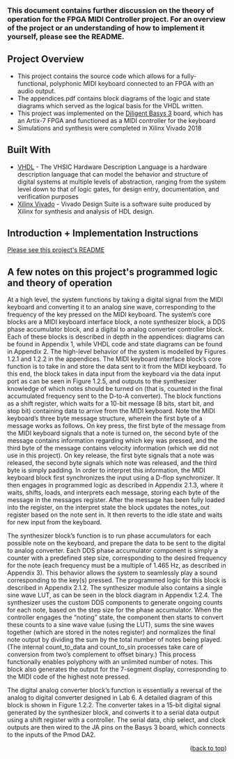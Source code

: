 <!-- ABOUT THE PROJECT -->
### This document contains further discussion on the theory of operation for the FPGA MIDI Controller project. For an overview of the project or an understanding of how to implement it yourself, please see the README. 

## Project Overview 
* This project contains the source code which allows for a fully-functional, polyphonic MIDI keyboard connected to an FPGA with an audio output. 
* The appendices.pdf contains block diagrams of the logic and state diagrams which served as the logical basis for the VHDL written. 
* This project was implemented on the [Diligent Basys 3](https://digilent.com/shop/basys-3-artix-7-fpga-trainer-board-recommended-for-introductory-users/) board, which has an Artix-7 FPGA and functioned as a MIDI controller for the keyboard
* Simulations and synthesis were completed in Xilinx Vivado 2018

## Built With

* [VHDL](https://www.seas.upenn.edu/~ese171/vhdl/vhdl_primer.html) - The VHSIC Hardware Description Language is a hardware description language that can model the behavior and structure of digital systems at multiple levels of abstraction, ranging from the system level down to that of logic gates, for design entry, documentation, and verification purposes
* [Xilinx Vivado](https://www.xilinx.com/support/download.html) - Vivado Design Suite is a software suite produced by Xilinx for synthesis and analysis of HDL design. 


## Introduction + Implementation Instructions 
[Please see this project's README](https://github.com/arnavtolat/Midi-Keyboard-VHDL/blob/22cc481082bb61794425cf64bf8b394caf01a1cf/README.md)

## A few notes on this project's programmed logic and theory of operation

At a high level, the system functions by taking a digital signal from the MIDI keyboard and converting it to an analog sine wave, corresponding to the frequency of the key pressed on the MIDI keyboard. The system’s core blocks are a MIDI keyboard interface block, a note synthesizer block, a DDS phase accumulator block, and a digital to analog converter controller block. Each of these blocks is described in depth in the appendices: diagrams can be found in Appendix 1, while VHDL code and state diagrams can be found in Appendix 2. The high-level behavior of the system is modelled by Figures 1.2.1 and 1.2.2 in the appendices.
The MIDI keyboard interface block’s core function is to take in and store the data sent to it from the MIDI keyboard. To this end, the block takes in data input from the keyboard via the data input port as can be seen in Figure 1.2.5, and outputs to the synthesizer knowledge of which notes should be turned on (that is, counted in the final accumulated frequency sent to the D-to-A converter). The block functions as a shift register, which waits for a 10-bit message (8 bits, start bit, and stop bit) containing data to arrive from the MIDI keyboard. Note the MIDI keyboard’s three byte message structure, wherein the first byte of a message works as follows. On key press, the first byte of the message from the MIDI keyboard signals that a note is turned on, the second byte of the message contains information regarding which key was pressed, and the third byte of the message contains velocity information (which we did not use in this project). On key release, the first byte signals that a note was released, the second byte signals which note was released, and the third byte is simply padding. In order to interpret this information, the MIDI keyboard block first synchronizes the input using a D-flop synchronizer. It then engages in programmed logic as described in Appendix 2.1.3, where it waits, shifts, loads, and interprets each message, storing each byte of the message in the messages register. After the message has been fully loaded into the register, on the interpret state the block updates the notes_out register based on the note sent in. It then reverts to the idle state and waits for new input from the keyboard.

The synthesizer block’s function is to run phase accumulators for each possible note on the keyboard, and prepare the data to be sent to the digital to analog converter. Each DDS phase accumulator component is simply a counter with a predefined step size, corresponding to the desired frequency for the note (each frequency must be a multiple of 1.465 Hz, as described in Appendix 3). This behavior allows the system to seamlessly play a sound corresponding to the key(s) pressed. The programmed logic for this block is described in Appendix 2.1.2. The synthesizer module also contains a single sine wave LUT, as can be seen in the block diagram in Appendix 1.2.4. The synthesizer uses the custom DDS components to generate ongoing counts for each note, based on the step size for the phase accumulator. When the controller engages the “noting” state, the component then starts to convert these counts to a sine wave value (using the LUT), sums the sine waves together (which are stored in the notes register) and normalizes the final note output by dividing the sum by the total number of notes being played. (The internal count_to_data and count_to_sin processes take care of conversion from two’s complement to offset binary.) This process functionally enables polyphony with an unlimited number of notes. This block also generates the output for the 7-segment display, corresponding to the MIDI code of the highest note pressed.

The digital analog converter block’s function is essentially a reversal of the analog to digital converter designed in Lab 6. A detailed diagram of this block is shown in Figure 1.2.2. The converter takes in a 15-bit digital signal generated by the synthesizer block, and converts it to a serial data output using a shift register with a controller. The serial data, chip select, and clock outputs are then wired to the JA pins on the Basys 3 board, which connects to the inputs of the Pmod DA2.


<p align="right">(<a href="#top">back to top</a>)</p>
